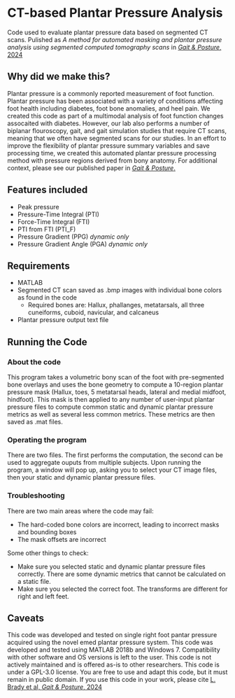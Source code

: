 # CT-based Plantar Pressure Analysis
Code used to evaluate plantar pressure data based on segmented CT scans. Pulished as *A method for automated masking and plantar pressure analysis using segmented computed tomography scans* in [*Gait & Posture*, 2024](https://doi.org/10.1016/j.gaitpost.2024.04.015)


## Why did we make this?
Plantar pressure is a commonly reported measurement of foot function. Plantar pressure has been associated with a variety of conditions affecting foot health including diabetes, foot bone anomalies, and heel pain. We created this code as part of a multimodal analysis of foot function changes assocaited with diabetes. However, our lab also performs a number of biplanar flouroscopy, gait, and gait simulation studies that require CT scans, meaning that we often have segmented scans for our studies. In an effort to improve the flexibility of plantar pressure summary variables and save processing time, we created this automated plantar pressure processing method with pressure regions derived from bony anatomy. For additional context, please see our published paper in [*Gait & Posture*.](https://doi.org/10.1016/j.gaitpost.2024.04.015)

## Features included
* Peak pressure 
* Pressure-Time Integral (PTI)
* Force-Time Integral (FTI)
* PTI from FTI (PTI_F)
* Pressure Gradient (PPG) *dynamic only*
* Pressure Gradient Angle (PGA) *dynamic only*


## Requirements 
* MATLAB
* Segmented CT scan saved as .bmp images with individual bone colors as found in the code
  * Required bones are: Hallux, phallanges, metatarsals, all three cuneiforms, cuboid, navicular, and calcaneus
* Plantar pressure output text file

## Running the Code
### About the code 
This program takes a volumetric bony scan of the foot with pre-segmented bone overlays and uses the bone geometry to compute a 10-region plantar pressure mask (Hallux, toes, 5 metatarsal heads, lateral and medial midfoot, hindfoot). This mask is then applied to any number of user-input plantar pressure files to compute common static and dynamic plantar pressure metrics as well as several less common metrics. These metrics are then saved as .mat files. 

### Operating the program
There are two files. The first performs the computation, the second can be used to aggregate ouputs from multiple subjects. Upon running the program, a window will pop up, asking you to select your CT image files, then your static and dynamic plantar pressure files. 

### Troubleshooting
There are two main areas where the code may fail: 
* The hard-coded bone colors are incorrect, leading to incorrect masks and bounding boxes 
* The mask offsets are incorrect 

Some other things to check: 
* Make sure you selected static and dynamic plantar pressure files correctly. There are some dynamic metrics that cannot be calculated on a static file.
* Make sure you selected the correct foot. The transforms are different for right and left feet.  


## Caveats 
This code was developed and tested on single right foot pantar pressure acquired using the novel emed plantar pressure system. This code was developed and tested using MATLAB 2018b and Windows 7. Compatibility with other software and OS versions is left to the user. This code is not actively maintained and is offered as-is to other researchers. This code is under a GPL-3.0 license. You are free to use and adapt this code, but it must remain in public domain. If you use this code in your work, please cite [L. Brady et al, *Gait & Posture*, 2024](https://doi.org/10.1016/j.gaitpost.2024.04.015)
